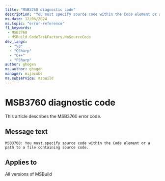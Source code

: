 ```yaml
---
title: "MSB3760 diagnostic code"
description: "You must specify source code within the Code element or a path to a file containing source code."
ms.date: 12/06/2024
ms.topic: "error-reference"
f1_keywords:
 - MSB3760
 - MSBuild.CodeTaskFactory.NoSourceCode
dev_langs:
  - "VB"
  - "CSharp"
  - "C++"
  - "FSharp"
author: ghogen
ms.author: ghogen
manager: mijacobs
ms.subservice: msbuild
---
```


# MSB3760 diagnostic code

<!-- :::ErrorDefinitionDescription::: -->
<!-- :::editable-content name="introDescription"::: -->
This article describes the MSB3760 error code.
<!-- :::editable-content-end::: -->

## Message text

```output
MSB3760: You must specify source code within the Code element or a path to a file containing source code.
```

<!-- :::editable-content name="postOutputDescription"::: -->
<!--
{StrBegin="MSB3760: "}
-->
<!-- :::editable-content-end::: -->
<!-- :::ErrorDefinitionDescription-end::: -->

## Applies to

All versions of MSBuild
